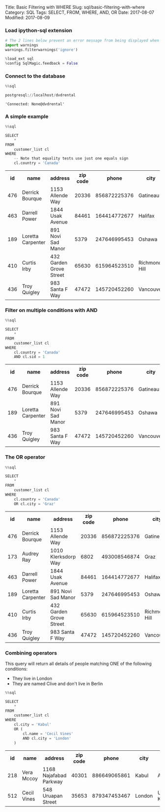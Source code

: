 Title: Basic Filtering with WHERE
Slug: sql/basic-filtering-with-where
Category: SQL
Tags: SELECT, FROM, WHERE, AND, OR
Date: 2017-08-07
Modified: 2017-08-09

### Load ipython-sql extension


```python
# The 2 lines below prevent an error message from being displayed when we run %load_ext sql
import warnings
warnings.filterwarnings('ignore')

%load_ext sql
%config SqlMagic.feedback = False
```

### Connect to the database


```python
%%sql

postgresql://localhost/dvdrental
```




    'Connected: None@dvdrental'



### A simple example


```python
%%sql

SELECT
    *
FROM
    customer_list cl
WHERE
    -- Note that equality tests use just one equals sign
    cl.country = 'Canada'
```




<table>
    <tr>
        <th>id</th>
        <th>name</th>
        <th>address</th>
        <th>zip code</th>
        <th>phone</th>
        <th>city</th>
        <th>country</th>
        <th>notes</th>
        <th>sid</th>
    </tr>
    <tr>
        <td>476</td>
        <td>Derrick Bourque</td>
        <td>1153 Allende Way</td>
        <td>20336</td>
        <td>856872225376</td>
        <td>Gatineau</td>
        <td>Canada</td>
        <td>active</td>
        <td>1</td>
    </tr>
    <tr>
        <td>463</td>
        <td>Darrell Power</td>
        <td>1844 Usak Avenue</td>
        <td>84461</td>
        <td>164414772677</td>
        <td>Halifax</td>
        <td>Canada</td>
        <td>active</td>
        <td>2</td>
    </tr>
    <tr>
        <td>189</td>
        <td>Loretta Carpenter</td>
        <td>891 Novi Sad Manor</td>
        <td>5379</td>
        <td>247646995453</td>
        <td>Oshawa</td>
        <td>Canada</td>
        <td>active</td>
        <td>1</td>
    </tr>
    <tr>
        <td>410</td>
        <td>Curtis Irby</td>
        <td>432 Garden Grove Street</td>
        <td>65630</td>
        <td>615964523510</td>
        <td>Richmond Hill</td>
        <td>Canada</td>
        <td>active</td>
        <td>2</td>
    </tr>
    <tr>
        <td>436</td>
        <td>Troy Quigley</td>
        <td>983 Santa F Way</td>
        <td>47472</td>
        <td>145720452260</td>
        <td>Vancouver</td>
        <td>Canada</td>
        <td>active</td>
        <td>1</td>
    </tr>
</table>



### Filter on multiple conditions with AND


```python
%%sql

SELECT
    *
FROM
    customer_list cl
WHERE
    cl.country = 'Canada'
    AND cl.sid = 1
```




<table>
    <tr>
        <th>id</th>
        <th>name</th>
        <th>address</th>
        <th>zip code</th>
        <th>phone</th>
        <th>city</th>
        <th>country</th>
        <th>notes</th>
        <th>sid</th>
    </tr>
    <tr>
        <td>476</td>
        <td>Derrick Bourque</td>
        <td>1153 Allende Way</td>
        <td>20336</td>
        <td>856872225376</td>
        <td>Gatineau</td>
        <td>Canada</td>
        <td>active</td>
        <td>1</td>
    </tr>
    <tr>
        <td>189</td>
        <td>Loretta Carpenter</td>
        <td>891 Novi Sad Manor</td>
        <td>5379</td>
        <td>247646995453</td>
        <td>Oshawa</td>
        <td>Canada</td>
        <td>active</td>
        <td>1</td>
    </tr>
    <tr>
        <td>436</td>
        <td>Troy Quigley</td>
        <td>983 Santa F Way</td>
        <td>47472</td>
        <td>145720452260</td>
        <td>Vancouver</td>
        <td>Canada</td>
        <td>active</td>
        <td>1</td>
    </tr>
</table>



### The OR operator


```python
%%sql

SELECT
    *
FROM
    customer_list cl
WHERE
    cl.country = 'Canada'
    OR cl.city = 'Graz'
```




<table>
    <tr>
        <th>id</th>
        <th>name</th>
        <th>address</th>
        <th>zip code</th>
        <th>phone</th>
        <th>city</th>
        <th>country</th>
        <th>notes</th>
        <th>sid</th>
    </tr>
    <tr>
        <td>476</td>
        <td>Derrick Bourque</td>
        <td>1153 Allende Way</td>
        <td>20336</td>
        <td>856872225376</td>
        <td>Gatineau</td>
        <td>Canada</td>
        <td>active</td>
        <td>1</td>
    </tr>
    <tr>
        <td>173</td>
        <td>Audrey Ray</td>
        <td>1010 Klerksdorp Way</td>
        <td>6802</td>
        <td>493008546874</td>
        <td>Graz</td>
        <td>Austria</td>
        <td>active</td>
        <td>1</td>
    </tr>
    <tr>
        <td>463</td>
        <td>Darrell Power</td>
        <td>1844 Usak Avenue</td>
        <td>84461</td>
        <td>164414772677</td>
        <td>Halifax</td>
        <td>Canada</td>
        <td>active</td>
        <td>2</td>
    </tr>
    <tr>
        <td>189</td>
        <td>Loretta Carpenter</td>
        <td>891 Novi Sad Manor</td>
        <td>5379</td>
        <td>247646995453</td>
        <td>Oshawa</td>
        <td>Canada</td>
        <td>active</td>
        <td>1</td>
    </tr>
    <tr>
        <td>410</td>
        <td>Curtis Irby</td>
        <td>432 Garden Grove Street</td>
        <td>65630</td>
        <td>615964523510</td>
        <td>Richmond Hill</td>
        <td>Canada</td>
        <td>active</td>
        <td>2</td>
    </tr>
    <tr>
        <td>436</td>
        <td>Troy Quigley</td>
        <td>983 Santa F Way</td>
        <td>47472</td>
        <td>145720452260</td>
        <td>Vancouver</td>
        <td>Canada</td>
        <td>active</td>
        <td>1</td>
    </tr>
</table>



### Combining operators
This query will return all details of people matching ONE of the following conditions:
- They live in London
- They are named Clive and don't live in Berlin


```python
%%sql

SELECT
    *
FROM
    customer_list cl
WHERE
    cl.city = 'Kabul'
    OR (
        cl.name = 'Cecil Vines'
        AND cl.city = 'London'
    )
```




<table>
    <tr>
        <th>id</th>
        <th>name</th>
        <th>address</th>
        <th>zip code</th>
        <th>phone</th>
        <th>city</th>
        <th>country</th>
        <th>notes</th>
        <th>sid</th>
    </tr>
    <tr>
        <td>218</td>
        <td>Vera Mccoy</td>
        <td>1168 Najafabad Parkway</td>
        <td>40301</td>
        <td>886649065861</td>
        <td>Kabul</td>
        <td>Afghanistan</td>
        <td>active</td>
        <td>1</td>
    </tr>
    <tr>
        <td>512</td>
        <td>Cecil Vines</td>
        <td>548 Uruapan Street</td>
        <td>35653</td>
        <td>879347453467</td>
        <td>London</td>
        <td>United Kingdom</td>
        <td>active</td>
        <td>1</td>
    </tr>
</table>
